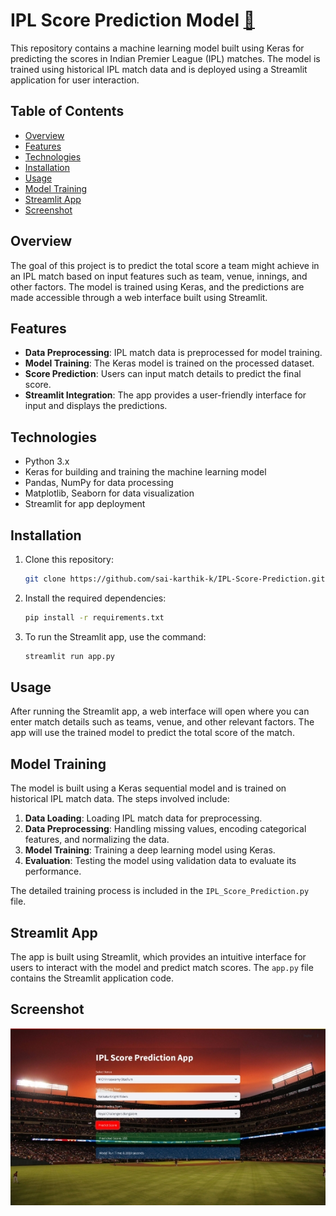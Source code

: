 # IPL Score Prediction Model [🔗](https://ipl-score-prediction-karthik.streamlit.app/)

This repository contains a machine learning model built using Keras for predicting the scores in Indian Premier League (IPL) matches. The model is trained using historical IPL match data and is deployed using a Streamlit application for user interaction.

## Table of Contents
- [Overview](#overview)
- [Features](#features)
- [Technologies](#technologies)
- [Installation](#installation)
- [Usage](#usage)
- [Model Training](#model-training)
- [Streamlit App](#streamlit-app)
- [Screenshot](#Screenshot)

## Overview

The goal of this project is to predict the total score a team might achieve in an IPL match based on input features such as team, venue, innings, and other factors. The model is trained using Keras, and the predictions are made accessible through a web interface built using Streamlit.

## Features
- **Data Preprocessing**: IPL match data is preprocessed for model training.
- **Model Training**: The Keras model is trained on the processed dataset.
- **Score Prediction**: Users can input match details to predict the final score.
- **Streamlit Integration**: The app provides a user-friendly interface for input and displays the predictions.
  
## Technologies
- Python 3.x
- Keras for building and training the machine learning model
- Pandas, NumPy for data processing
- Matplotlib, Seaborn for data visualization
- Streamlit for app deployment

## Installation

1. Clone this repository:
    ```bash
    git clone https://github.com/sai-karthik-k/IPL-Score-Prediction.git
    ```

2. Install the required dependencies:
    ```bash
    pip install -r requirements.txt
    ```

3. To run the Streamlit app, use the command:
    ```bash
    streamlit run app.py
    ```

## Usage

After running the Streamlit app, a web interface will open where you can enter match details such as teams, venue, and other relevant factors. The app will use the trained model to predict the total score of the match.

## Model Training

The model is built using a Keras sequential model and is trained on historical IPL match data. The steps involved include:

1. **Data Loading**: Loading IPL match data for preprocessing.
2. **Data Preprocessing**: Handling missing values, encoding categorical features, and normalizing the data.
3. **Model Training**: Training a deep learning model using Keras.
4. **Evaluation**: Testing the model using validation data to evaluate its performance.

The detailed training process is included in the `IPL_Score_Prediction.py` file.

## Streamlit App

The app is built using Streamlit, which provides an intuitive interface for users to interact with the model and predict match scores. The `app.py` file contains the Streamlit application code.

## Screenshot
![app screenshot](Screen.jpg)

